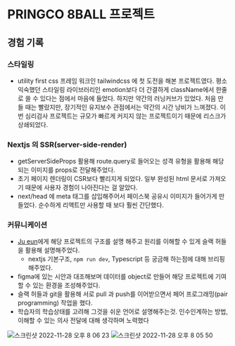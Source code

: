 # PRINGCO 8BALL 프로젝트


## 경험 기록

### 스타일링
- utility first css 프레임 워크인 tailwindcss 에 첫 도전을 해본 프로젝트였다. 평소 익숙했던 스타일링 라이브러리인 emotion보다 더 간결하게 className에서 한줄로 쓸 수 있다는 점에서 마음에 들었다. 하지만 약간의 러닝커브가 있었다. 처음 만들 때는 빨랐지만, 장기적인 유지보수 관점에서는 약간의 시간 낭비가 느껴졌다. 이번 심리검사 프로젝트는 규모가 빠르게 커지지 않는 프로젝트이기 때문에 리스크가 상쇄되었다.

### Nextjs 의 SSR(server-side-render)
- getServerSideProps 활용해 route.query로 들어오는 성격 유형을 활용해 해당되는 이미지를 props로 전달해주었다.
- 초기 페이지 렌더링이 CSR보다 빨리지게 되었다. 일부 완성된 html 문서로 가져오기 때문에 사용자 경험이 나아진다는 걸 알았다.
- next/head 에 meta 태그를 삽입해주어서 페이스북 공유시 이미지가 들어가게 만들었다. 순수하게 리액트만 사용할 때 보다 훨씬 간단했다.

### 커뮤니케이션
- [Ju eun](https://github.com/cobaltune)에게 해당 프로젝트의 구조를 설명 해주고 원리를 이해할 수 있게 슬랙 허들을 활용해 설명해주었다.
  - nextjs 기본구조, `npm run dev`, Typescript 등 궁금해 하는점에 대해 브리핑 해주었다.
- figma에 있는 시안과 대조해보며 데이터를 object로 만들어 해당 프로젝트에 기여할 수 있는 환경을 조성해주었다.
- 슬랙 허들과 git을 활용해 서로 pull 과 push를 이어받으면서 페어 프로그래밍(pair programming) 작업을 했다.
- 학습자의 학습상태를 고려해 그것을 쉬운 언어로 설명해주는것. 인수인계하는 방법, 이해할 수 있는 의사 전달에 대해 생각하며 노력했다


![스크린샷 2022-11-28 오후 8 06 23](https://user-images.githubusercontent.com/39171933/204262743-81758e7a-515c-4290-9092-dae1cc1cb3ba.png)
![스크린샷 2022-11-28 오후 8 05 50](https://user-images.githubusercontent.com/39171933/204262796-6b788396-8323-4f04-848f-081bbad54a10.png)
